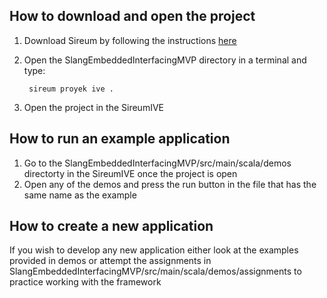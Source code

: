## How to download and open the project

1) Download Sireum by following the instructions [here](https://sireum.org/getting-started/)
2) Open the SlangEmbeddedInterfacingMVP directory in a terminal and type:
        
        sireum proyek ive .
3) Open the project in the SireumIVE

## How to run an example application

1) Go to the SlangEmbeddedInterfacingMVP/src/main/scala/demos directorty in the SireumIVE once the project is open
2) Open any of the demos and press the run button in the file that has the same name as the example

## How to create a new application

If you wish to develop any new application either look at the examples provided in demos or attempt the assignments
in SlangEmbeddedInterfacingMVP/src/main/scala/demos/assignments to practice working with the framework
